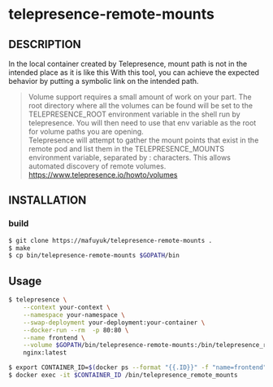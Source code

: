 # telepresence-remote-mounts
## DESCRIPTION
In the local container created by Telepresence, mount path is not in the intended place as it is like this
With this tool, you can achieve the expected behavior by putting a symbolic link on the intended path.

> Volume support requires a small amount of work on your part. The root directory where all the volumes can be found will be set to the TELEPRESENCE_ROOT environment variable in the shell run by telepresence. You will then need to use that env variable as the root for volume paths you are opening.  
> Telepresence will attempt to gather the mount points that exist in the remote pod and list them in the TELEPRESENCE_MOUNTS environment variable, separated by : characters. This allows automated discovery of remote volumes.
https://www.telepresence.io/howto/volumes

##  INSTALLATION
### build
```bash
$ git clone https://mafuyuk/telepresence-remote-mounts .
$ make
$ cp bin/telepresence-remote-mounts $GOPATH/bin
```

## Usage
```bash
$ telepresence \
    --context your-context \
    --namespace your-namespace \
    --swap-deployment your-deployment:your-container \
    --docker-run --rm  -p 80:80 \
    --name frontend \
    --volume $GOPATH/bin/telepresence-remote-mounts:/bin/telepresence_remote_mounts \
    nginx:latest

$ export CONTAINER_ID=$(docker ps --format "{{.ID}}" -f "name=frontend")
$ docker exec -it $CONTAINER_ID /bin/telepresence_remote_mounts
```
